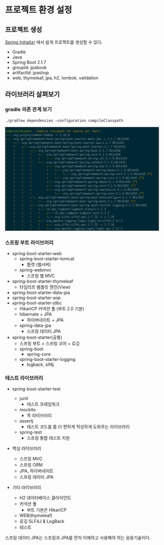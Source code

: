 # 프로젝트 환경 설정

## 프로젝트 생성

[Spring Initializr](https://start.spring.io/) 에서 쉽게 프로젝트를 생성할 수 있다.

- Gradle
- Java
- Spring Boot 2.1.7
- groupId: jpabook
- artifactId: jpashop
- web, thymeleaf, jpa, h2, lombok, validation

## 라이브러리 살펴보기

### gradle 의존 관계 보기

```shell
./gradlew dependencies —configuration compileClasspath
```

![](../../.gitbook/assets/kimyounghan-spring-boot-and-jpa/01/스크린샷%202021-03-10%20오후%2012.39.41.png)

### 스프링 부트 라이브러리

- spring-boot-starter-web
    - spring-boot-starter-tomcat
        - 톰캣 (웹서버)
    - spring-webmvc
        - 스프링 웹 MVC
- spring-boot-starter-thymeleaf
    - 타임리프 템플릿 엔진(View)
- spring-boot-starter-data-jpa
- spring-boot-starter-aop
- spring-boot-starter-jdbc
    - HikariCP 커넥션 풀 (부트 2.0 기본)
    - hibernate + JPA
        - 하이버네이트 + JPA
    - spring-data-jpa
        - 스프링 데이터 JPA
- spring-boot-starter(공통)
    - 스프링 부트 + 스프링 코어 + 로깅
    - spring-boot
        - spring-core
    - spring-boot-starter-logging
        - logback, slf4j

### 테스트 라이브러리

- spring-boot-starter-test
    - junit
        - 테스트 프레임워크
    - mockito
        - 목 라이브러리
    - assertj
        - 테스트 코드를 좀 더 편하게 작성하게 도와주는 라이브러리
    - spring-test
        - 스프링 통합 테스트 지원

- 핵심 라이브러리
    - 스프링 MVC
    - 스프링 ORM
    - JPA, 하이버네이트
    - 스프링 데이터 JPA
    
- 기타 라이브러리
    - H2 데이터베이스 클라이언트
    - 커넥션 풀
        - 부트 기본은 HikariCP
    - WEB(thymeleaf)
    - 로깅 SLF4J & LogBack
    - 테스트
    
스프링 데이터 JPA는 스프링과 JPA를 먼저 이해하고 사용해야 하는 응용기술이다.